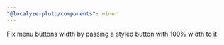 ```yaml
---
"@localyze-pluto/components": minor
---
```


Fix menu buttons width by passing a styled button with 100% width to it
